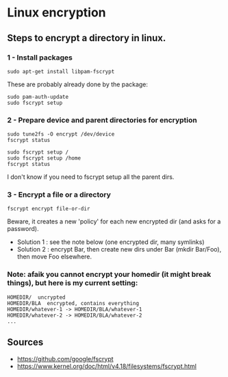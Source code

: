 # Linux encryption

## Steps to encrypt a directory in linux.

### 1 - Install packages
`sudo apt-get install libpam-fscrypt`

These are probably already done by the package:
```
sudo pam-auth-update
sudo fscrypt setup
```

### 2 - Prepare device and parent directories for encryption
```
sudo tune2fs -O encrypt /dev/device
fscrypt status

sudo fscrypt setup /
sudo fscrypt setup /home
fscrypt status
```

I don't know if you need to fscrypt setup all the parent dirs.

### 3 - Encrypt a file or a directory
`fscrypt encrypt file-or-dir`

Beware, it creates a new 'policy' for each new encrypted dir (and asks for a password). 

 - Solution 1 : see the note below (one encrypted dir, many symlinks)
 - Solution 2 : encrypt Bar, then create new dirs under Bar (mkdir Bar/Foo), then move Foo elsewhere.


### Note: afaik you cannot encrypt your homedir (it might break things), but here is my current setting:

```
HOMEDIR/  uncrypted
HOMEDIR/BLA  encrypted, contains everything
HOMEDIR/whatever-1 -> HOMEDIR/BLA/whatever-1
HOMEDIR/whatever-2 -> HOMEDIR/BLA/whatever-2
...
```

## Sources

 - https://github.com/google/fscrypt
 - https://www.kernel.org/doc/html/v4.18/filesystems/fscrypt.html
